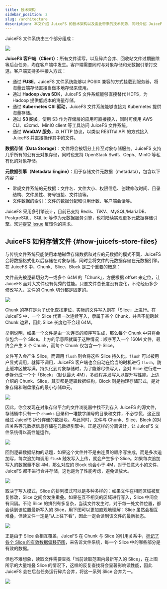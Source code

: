```yaml
---
title: 技术架构
sidebar_position: 2
slug: /architecture
description: 本文介绍 JuiceFS 的技术架构以及由此带来的技术优势，同时介绍 JuiceFS 的文件存储原理。
---
```


JuiceFS 文件系统由三个部分组成：

![](../images/juicefs-arch.svg)

**JuiceFS 客户端（Client）**：所有文件读写，以及碎片合并、回收站文件过期删除等后台任务，均在客户端中发生。客户端需要同时与对象存储和元数据引擎打交道。客户端支持多种接入方式：

- 通过 **FUSE**，JuiceFS 文件系统能够以 POSIX 兼容的方式挂载到服务器，将海量云端存储直接当做本地存储来使用。
- 通过 **Hadoop Java SDK**，JuiceFS 文件系统能够直接替代 HDFS，为 Hadoop 提供低成本的海量存储。
- 通过 **Kubernetes CSI 驱动**，JuiceFS 文件系统能够直接为 Kubernetes 提供海量存储。
- 通过 **S3 网关**，使用 S3 作为存储层的应用可直接接入，同时可使用 AWS CLI、s3cmd、MinIO client 等工具访问 JuiceFS 文件系统。
- 通过 **WebDAV 服务**，以 HTTP 协议，以类似 RESTful API 的方式接入 JuiceFS 并直接操作其中的文件。

**数据存储（Data Storage）**：文件将会被切分上传至对象存储服务。JuiceFS 支持几乎所有的公有云对象存储，同时也支持 OpenStack Swift、Ceph、MinIO 等私有化的对象存储。

**元数据引擎（Metadata Engine）**：用于存储文件元数据（metadata），包含以下内容：

- 常规文件系统的元数据：文件名、文件大小、权限信息、创建修改时间、目录结构、文件属性、符号链接、文件锁等。
- 文件数据的索引：文件的数据分配和引用计数、客户端会话等。

JuiceFS 采用多引擎设计，目前已支持 Redis、TiKV、MySQL/MariaDB、PostgreSQL、SQLite 等作为元数据服务引擎，也将陆续实现更多元数据存储引擎。欢迎[提交 Issue](https://github.com/juicedata/juicefs/issues) 反馈你的需求。

## JuiceFS 如何存储文件 {#how-juicefs-store-files}

与传统文件系统只能使用本地磁盘存储数据和对应的元数据的模式不同，JuiceFS 会将数据格式化以后存储在对象存储，同时会将文件的元数据存储在元数据引擎。在 JuiceFS 中，Chunk、Slice、Block 是三个重要的概念：

文件首先被逻辑切分为一或多个 64M 的「Chunk」，方便根据 offset 来定位，让 JuiceFS 面对大文件也有优秀的性能。只要文件总长度没有变化，不论经历多少修改写入，文件的 Chunk 切分都是固定的。

![](../images/file-and-chunks.svg)

Chunk 的存在是为了优化查找定位，实际的文件写入则在「Slice」上进行。在 JuiceFS 中，一个 Slice 代表一次连续写入，隶属于某个 Chunk，并且不能跨越 Chunk 边界，因此 Slice 长度也不会超 64M。

举例说明，如果一个文件是由一次连贯的顺序写生成，那么每个 Chunk 中只将会仅包含一个 Slice。上方的示意图就属于这种情况：顺序写入一个 160M 文件，最终会产生 3 个 Chunk，而每个 Chunk 仅包含一个 Slice。

文件写入会产生 Slice，而调用 `flush` 则会将这些 Slice 持久化。`flush` 可以被用户显式调用，就算不调用，JuiceFS 客户端也会自动在恰当的时机进行 `flush`，防止缓冲区被写满。持久化到对象存储时，为了能够尽快写入，会对 Slice 进行进一步拆分成一个个「Block」（默认最大 4M），多线程并发写入以提升写性能。上边介绍的 Chunk、Slice，其实都是逻辑数据结构，Block 则是物理存储形式，是对象存储和磁盘缓存的最小存储单元。

![](../images/slice-to-block.svg)

因此，你会发现在对象存储平台的文件浏览器中找不到存入 JuiceFS 的源文件，存储桶中只有一个 `chunks` 目录和一堆数字编号的目录和文件，不必惊慌，这正是经过 JuiceFS 拆分存储的数据块。与此同时，文件与 Chunk、Slice、Block 的对应关系等元数据信息存储在元数据引擎中。正是这样的分离设计，让 JuiceFS 文件系统得以高性能运作。

![](../images/how-juicefs-stores-files.svg)

回到逻辑数据结构的话题，如果这个文件并不是由连贯的顺序写生成，而是多次追加写，每次追加均调用 `flush` 触发写入上传，就会产生多个 Slice。如果每次追加写入的数据量不足 4M，那么对应的 Block 也会小于 4M，对于任意大小的文件，JuiceFS 都不进行合并存储，这也是为了性能考虑，避免读放大。

![](../images/small-append.svg)

取决于写入模式，Slice 的排列模式可以是多种多样的：如果文件在相同区域被反复修改，Slice 之间会发生重叠。如果在互不相交的区域进行写入，Slice 中间会有间隔。不论 Slice 的排列有多复杂，当读文件发生时，对于每一处文件位置，都会读到该位置最新写入的 Slice，用下图可以更加直观地理解：Slice 虽然会相互堆叠，但读文件一定是“从上往下看”，因此一定会读到该文件的最新状态。

![](../images/complicate-pattern.svg)

正是由于 Slice 会相互覆盖，JuiceFS 在 Chunk 与 Slice 的引用关系中，[标记了各个 Slice 的有效数据偏移范围](../development/internals.md#sliceref)，来告诉文件系统，每一个 Slice 中的哪些部分是有效的数据。

但也不难想象，读取文件需要查找「当前读取范围内最新写入的 Slice」，在上图所示的大量堆叠 Slice 的情况下，这样的反复查找将会显著影响读性能，因此 JuiceFS 会在后台任务运行碎片合并，将这一系列 Slice 合并为一。

![](../images/compaction.svg)
